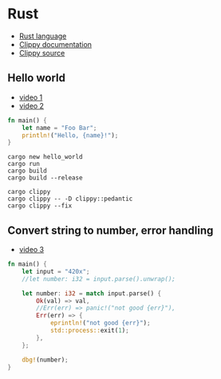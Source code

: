 # Rust


* [Rust language](https://www.rust-lang.org/)
* [Clippy documentation](https://doc.rust-lang.org/stable/clippy/usage.html)
* [Clippy source](https://github.com/rust-lang/rust-clippy)


## Hello world

* [video 1](https://youtu.be/BKcMkB_R-7k)
* [video 2](https://youtu.be/uBcTgtbDhww)

```rust
fn main() {
    let name = "Foo Bar";
    println!("Hello, {name}!");
}
```

```
cargo new hello_world
cargo run
cargo build
cargo build --release

cargo clippy
cargo clippy -- -D clippy::pedantic
cargo clippy --fix
```

## Convert string to number, error handling

* [video 3](https://youtu.be/CN7mOZMLZs0)

```rust
fn main() {
    let input = "420x";
    //let number: i32 = input.parse().unwrap();

    let number: i32 = match input.parse() {
        Ok(val) => val,
        //Err(err) => panic!("not good {err}"),
        Err(err) => {
            eprintln!("not good {err}");
            std::process::exit(1);
        },
    };

    dbg!(number);
}
```